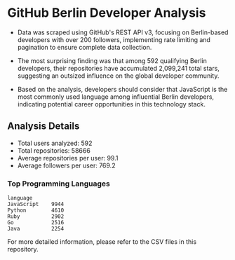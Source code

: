 # GitHub Berlin Developer Analysis

* Data was scraped using GitHub's REST API v3, focusing on Berlin-based developers with over 200 followers, implementing rate limiting and pagination to ensure complete data collection.

* The most surprising finding was that among 592 qualifying Berlin developers, their repositories have accumulated 2,099,241 total stars, suggesting an outsized influence on the global developer community.

* Based on the analysis, developers should consider that JavaScript is the most commonly used language among influential Berlin developers, indicating potential career opportunities in this technology stack.

## Analysis Details

- Total users analyzed: 592
- Total repositories: 58666
- Average repositories per user: 99.1
- Average followers per user: 769.2

### Top Programming Languages
```
language
JavaScript    9944
Python        4610
Ruby          2902
Go            2516
Java          2254
```

For more detailed information, please refer to the CSV files in this repository.
